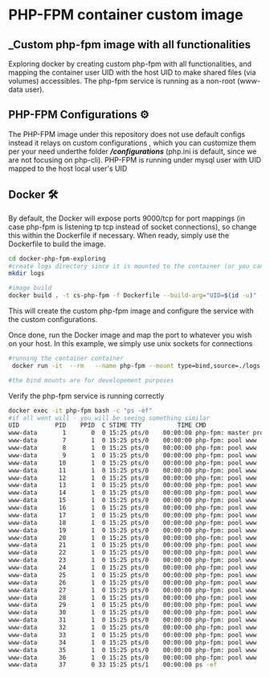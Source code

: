 # PHP-FPM container custom image

## _Custom php-fpm image with all functionalities

Exploring docker by creating custom php-fpm with all functionalities, and mapping the container user UID with the host UID to make shared files (via volumes) accessibles.
The php-fpm service is running as a non-root (www-data user).

## PHP-FPM Configurations :gear:

The PHP-FPM image under this repository does not use default configs instead it relays on custom configurations , which you can customize them per your need underthe folder  _**/configurations**_ (php.ini is default, since we are not focusing on php-cli). PHP-FPM is running under mysql user with UID mapped to the host local user's UID


## Docker :hammer_and_wrench:
By default, the Docker will expose ports 9000/tcp for port mappings (in case php-fpm is listening tp tcp instead of socket connections), so change this within the
Dockerfile if necessary. When ready, simply use the Dockerfile to
build the image.

```sh
cd docker-php-fpm-exploring
#create logs directory since it is mounted to the container (or you can use --volume instead of --mount option and the logs folder will be created automatically on the local host)
mkdir logs

#image build
docker build . -t cs-php-fpm -f Dockerfile --build-arg="UID=$(id -u)" --build-arg="GID=$(id -g)"
```

This will create the custom php-fpm image and configure the service with the custom configurations.

Once done, run the Docker image and map the port to whatever you wish on
your host. In this example, we simply use unix sockets for connections

```sh
#running the container container
 docker run -it  --rm   --name php-fpm --mount type=bind,source=./logs,destination=/var/log/php cs-php-fpm

#the bind mounts are for developement purposes
```

Verify the php-fpm service is running correctly 

```sh
docker exec -it php-fpm bash -c "ps -ef"
#if all went will - you will be seeing something similar
UID          PID    PPID  C STIME TTY          TIME CMD
www-data       1       0  0 15:25 pts/0    00:00:00 php-fpm: master process (/usr/local/etc/php-fpm.conf)
www-data       7       1  0 15:25 pts/0    00:00:00 php-fpm: pool www
www-data       8       1  0 15:25 pts/0    00:00:00 php-fpm: pool www
www-data       9       1  0 15:25 pts/0    00:00:00 php-fpm: pool www
www-data      10       1  0 15:25 pts/0    00:00:00 php-fpm: pool www
www-data      11       1  0 15:25 pts/0    00:00:00 php-fpm: pool www
www-data      12       1  0 15:25 pts/0    00:00:00 php-fpm: pool www
www-data      13       1  0 15:25 pts/0    00:00:00 php-fpm: pool www
www-data      14       1  0 15:25 pts/0    00:00:00 php-fpm: pool www
www-data      15       1  0 15:25 pts/0    00:00:00 php-fpm: pool www
www-data      16       1  0 15:25 pts/0    00:00:00 php-fpm: pool www
www-data      17       1  0 15:25 pts/0    00:00:00 php-fpm: pool www
www-data      18       1  0 15:25 pts/0    00:00:00 php-fpm: pool www
www-data      19       1  0 15:25 pts/0    00:00:00 php-fpm: pool www
www-data      20       1  0 15:25 pts/0    00:00:00 php-fpm: pool www
www-data      21       1  0 15:25 pts/0    00:00:00 php-fpm: pool www
www-data      22       1  0 15:25 pts/0    00:00:00 php-fpm: pool www
www-data      23       1  0 15:25 pts/0    00:00:00 php-fpm: pool www
www-data      24       1  0 15:25 pts/0    00:00:00 php-fpm: pool www
www-data      25       1  0 15:25 pts/0    00:00:00 php-fpm: pool www
www-data      26       1  0 15:25 pts/0    00:00:00 php-fpm: pool www
www-data      27       1  0 15:25 pts/0    00:00:00 php-fpm: pool www
www-data      28       1  0 15:25 pts/0    00:00:00 php-fpm: pool www
www-data      29       1  0 15:25 pts/0    00:00:00 php-fpm: pool www
www-data      30       1  0 15:25 pts/0    00:00:00 php-fpm: pool www
www-data      31       1  0 15:25 pts/0    00:00:00 php-fpm: pool www
www-data      32       1  0 15:25 pts/0    00:00:00 php-fpm: pool www
www-data      33       1  0 15:25 pts/0    00:00:00 php-fpm: pool www
www-data      34       1  0 15:25 pts/0    00:00:00 php-fpm: pool www
www-data      35       1  0 15:25 pts/0    00:00:00 php-fpm: pool www
www-data      36       1  0 15:25 pts/0    00:00:00 php-fpm: pool www
www-data      37       0 33 15:25 pts/1    00:00:00 ps -ef
```


